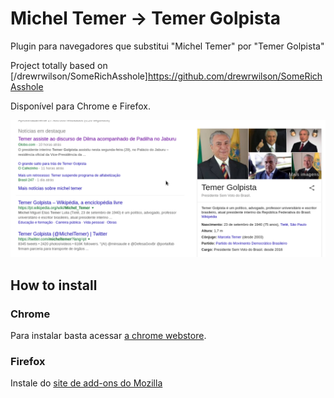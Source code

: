 Michel Temer -> Temer Golpista
=============

Plugin para navegadores que substitui "Michel Temer" por "Temer Golpista"

Project totally based on [/drewrwilson/SomeRichAsshole]https://github.com/drewrwilson/SomeRichAsshole

Disponível para Chrome e Firefox.

![Screenshot](/screenshots/Selection_172.png)

## How to install

### Chrome

Para instalar basta acessar [a chrome webstore](https://chrome.google.com/webstore/detail/temer-golpista/dompoccllcaliphengbfbjihlnjnohae?hl=pt-BR).

### Firefox

Instale do [site de add-ons do Mozilla]()
